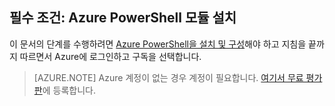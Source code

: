 ## 필수 조건: Azure PowerShell 모듈 설치
이 문서의 단계를 수행하려면 [Azure PowerShell을 설치 및 구성](../articles/powershell-install-configure.md)해야 하고 지침을 끝까지 따르면서 Azure에 로그인하고 구독을 선택합니다.

> [AZURE.NOTE] Azure 계정이 없는 경우 계정이 필요합니다. [여기서 무료 평가판](../articles/active-directory/sign-up-organization.md)에 등록합니다.

<!---HONumber=AcomDC_0224_2016-->